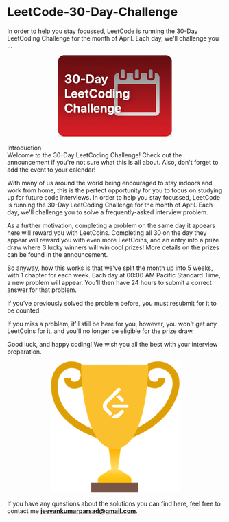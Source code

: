 # LeetCode-30-Day-Challenge
In order to help you stay focussed, LeetCode is running the 30-Day LeetCoding Challenge for the month of April. Each day, we'll challenge you ...

<p align="center">
  <img src="leetcode.jpg">
</p>
      Introduction</br>
Welcome to the 30-Day LeetCoding Challenge!
Check out the announcement if you're not sure what this is all about. Also, don't forget to add the event to your calendar!

With many of us around the world being encouraged to stay indoors and work from home, this is the perfect opportunity for you to focus on studying up for future code interviews. In order to help you stay focussed, LeetCode is running the 30-Day LeetCoding Challenge for the month of April. Each day, we'll challenge you to solve a frequently-asked interview problem.

As a further motivation, completing a problem on the same day it appears here will reward you with LeetCoins. Completing all 30 on the day they appear will reward you with even more LeetCoins, and an entry into a prize draw where 3 lucky winners will win cool prizes! More details on the prizes can be found in the announcement.

So anyway, how this works is that we've split the month up into 5 weeks, with 1 chapter for each week. Each day at 00:00 AM Pacific Standard Time, a new problem will appear. You'll then have 24 hours to submit a correct answer for that problem.

If you've previously solved the problem before, you must resubmit for it to be counted.

If you miss a problem, it'll still be here for you, however, you won't get any LeetCoins for it, and you'll no longer be eligible for the prize draw.

Good luck, and happy coding! We wish you all the best with your interview preparation.

<p align="center">
  <img src="LeetCode_Cup.png">
</p>

If you have any questions about the solutions you can find here, feel free to contact me **jeevankumarparsad@gmail.com**.
